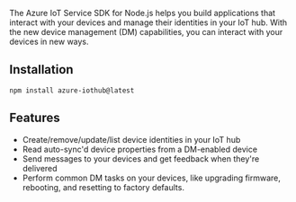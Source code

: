 The Azure IoT Service SDK for Node.js helps you build applications that interact with your devices and manage their identities in your IoT hub. With the new device management (DM) capabilities, you can interact with your devices in new ways. 

## Installation

```
npm install azure-iothub@latest
```

## Features

* Create/remove/update/list device identities in your IoT hub
* Read auto-sync'd device properties from a DM-enabled device
* Send messages to your devices and get feedback when they're delivered
* Perform common DM tasks on your devices, like upgrading firmware, rebooting, and resetting to factory defaults.
